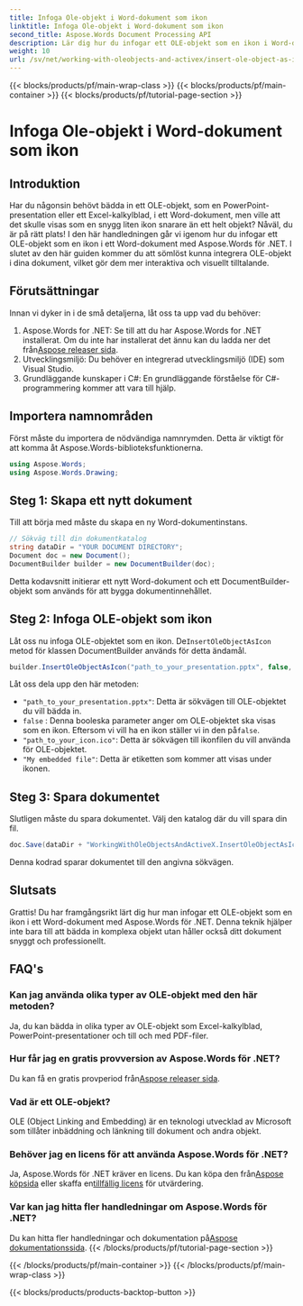 ```yaml
---
title: Infoga Ole-objekt i Word-dokument som ikon
linktitle: Infoga Ole-objekt i Word-dokument som ikon
second_title: Aspose.Words Document Processing API
description: Lär dig hur du infogar ett OLE-objekt som en ikon i Word-dokument med Aspose.Words för .NET. Följ vår steg-för-steg-guide för att förbättra dina dokument.
weight: 10
url: /sv/net/working-with-oleobjects-and-activex/insert-ole-object-as-icon/
---
```


{{< blocks/products/pf/main-wrap-class >}}
{{< blocks/products/pf/main-container >}}
{{< blocks/products/pf/tutorial-page-section >}}

# Infoga Ole-objekt i Word-dokument som ikon

## Introduktion

Har du någonsin behövt bädda in ett OLE-objekt, som en PowerPoint-presentation eller ett Excel-kalkylblad, i ett Word-dokument, men ville att det skulle visas som en snygg liten ikon snarare än ett helt objekt? Nåväl, du är på rätt plats! I den här handledningen går vi igenom hur du infogar ett OLE-objekt som en ikon i ett Word-dokument med Aspose.Words för .NET. I slutet av den här guiden kommer du att sömlöst kunna integrera OLE-objekt i dina dokument, vilket gör dem mer interaktiva och visuellt tilltalande.

## Förutsättningar

Innan vi dyker in i de små detaljerna, låt oss ta upp vad du behöver:

1.  Aspose.Words for .NET: Se till att du har Aspose.Words for .NET installerat. Om du inte har installerat det ännu kan du ladda ner det från[Aspose releaser sida](https://releases.aspose.com/words/net/).
2. Utvecklingsmiljö: Du behöver en integrerad utvecklingsmiljö (IDE) som Visual Studio.
3. Grundläggande kunskaper i C#: En grundläggande förståelse för C#-programmering kommer att vara till hjälp.

## Importera namnområden

Först måste du importera de nödvändiga namnrymden. Detta är viktigt för att komma åt Aspose.Words-biblioteksfunktionerna.

```csharp
using Aspose.Words;
using Aspose.Words.Drawing;
```

## Steg 1: Skapa ett nytt dokument

Till att börja med måste du skapa en ny Word-dokumentinstans.

```csharp
// Sökväg till din dokumentkatalog
string dataDir = "YOUR DOCUMENT DIRECTORY";
Document doc = new Document();
DocumentBuilder builder = new DocumentBuilder(doc);
```

Detta kodavsnitt initierar ett nytt Word-dokument och ett DocumentBuilder-objekt som används för att bygga dokumentinnehållet.

## Steg 2: Infoga OLE-objekt som ikon

 Låt oss nu infoga OLE-objektet som en ikon. De`InsertOleObjectAsIcon` metod för klassen DocumentBuilder används för detta ändamål.

```csharp
builder.InsertOleObjectAsIcon("path_to_your_presentation.pptx", false, "path_to_your_icon.ico", "My embedded file");
```

Låt oss dela upp den här metoden:
- `"path_to_your_presentation.pptx"`: Detta är sökvägen till OLE-objektet du vill bädda in.
- `false` : Denna booleska parameter anger om OLE-objektet ska visas som en ikon. Eftersom vi vill ha en ikon ställer vi in den på`false`.
- `"path_to_your_icon.ico"`: Detta är sökvägen till ikonfilen du vill använda för OLE-objektet.
- `"My embedded file"`: Detta är etiketten som kommer att visas under ikonen.

## Steg 3: Spara dokumentet

Slutligen måste du spara dokumentet. Välj den katalog där du vill spara din fil.

```csharp
doc.Save(dataDir + "WorkingWithOleObjectsAndActiveX.InsertOleObjectAsIcon.docx");
```

Denna kodrad sparar dokumentet till den angivna sökvägen.

## Slutsats

Grattis! Du har framgångsrikt lärt dig hur man infogar ett OLE-objekt som en ikon i ett Word-dokument med Aspose.Words för .NET. Denna teknik hjälper inte bara till att bädda in komplexa objekt utan håller också ditt dokument snyggt och professionellt.

## FAQ's

### Kan jag använda olika typer av OLE-objekt med den här metoden?

Ja, du kan bädda in olika typer av OLE-objekt som Excel-kalkylblad, PowerPoint-presentationer och till och med PDF-filer.

### Hur får jag en gratis provversion av Aspose.Words för .NET?

 Du kan få en gratis provperiod från[Aspose releaser sida](https://releases.aspose.com/).

### Vad är ett OLE-objekt?

OLE (Object Linking and Embedding) är en teknologi utvecklad av Microsoft som tillåter inbäddning och länkning till dokument och andra objekt.

### Behöver jag en licens för att använda Aspose.Words för .NET?

 Ja, Aspose.Words för .NET kräver en licens. Du kan köpa den från[Aspose köpsida](https://purchase.aspose.com/buy) eller skaffa en[tillfällig licens](https://purchase.aspose.com/temporary-license/) för utvärdering.

### Var kan jag hitta fler handledningar om Aspose.Words för .NET?

 Du kan hitta fler handledningar och dokumentation på[Aspose dokumentationssida](https://reference.aspose.com/words/net/).
{{< /blocks/products/pf/tutorial-page-section >}}

{{< /blocks/products/pf/main-container >}}
{{< /blocks/products/pf/main-wrap-class >}}

{{< blocks/products/products-backtop-button >}}
